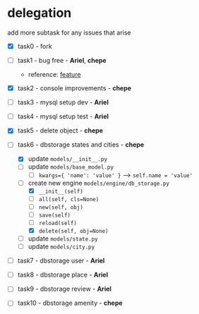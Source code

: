 # delegation

add more subtask for any issues that arise 

- [x] task0 - fork

- [ ] task1 - bug free - **Ariel**, **chepe**
	- reference: [feature](https://docs.python.org/3/library/unittest.html#skipping-tests-and-expected-failures)

- [x] task2 - console improvements - **chepe**

- [ ] task3 - mysql setup dev - **Ariel**

- [ ] task4 - mysql setup test - **Ariel**

- [x] task5 - delete object - **chepe**

- [ ] task6 - dbstorage states and cities - **chepe**
	- [x] update `models/__init__.py`
	- [ ] update `models/base_model.py`
		- [ ] `kwargs={ 'name': 'value' }` --> `self.name = 'value'`
	- [ ] create new engine `models/engine/db_storage.py`
		- [x] `__init__(self)`
		- [ ] `all(self, cls=None)`
		- [ ] `new(self, obj)`
		- [ ] `save(self)`
		- [ ] `reload(self)`
		- [x] `delete(self, obj=None)`
	- [ ] update `models/state.py`
	- [ ] update `models/city.py`

- [ ] task7 - dbstorage user - **Ariel**

- [ ] task8 - dbstorage place - **Ariel**

- [ ] task9 - dbstorage review - **Ariel**

- [ ] task10 - dbstorage amenity - **chepe**

